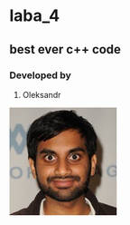 # laba_4
## best ever c++ code

### Developed by
  1. Oleksandr
  
  ![indian guy](./rilXkENS_400x400.jpg)


